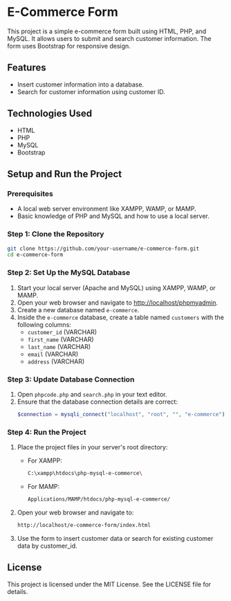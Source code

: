 # E-Commerce Form

This project is a simple e-commerce form built using HTML, PHP, and MySQL. It allows users to submit and search customer information. The form uses Bootstrap for responsive design.

## Features
- Insert customer information into a database.
- Search for customer information using customer ID.

## Technologies Used
- HTML
- PHP
- MySQL
- Bootstrap

## Setup and Run the Project

### Prerequisites
- A local web server environment like XAMPP, WAMP, or MAMP.
- Basic knowledge of PHP and MySQL and how to use a local server.

### Step 1: Clone the Repository
```sh
git clone https://github.com/your-username/e-commerce-form.git
cd e-commerce-form
```

### Step 2: Set Up the MySQL Database
1. Start your local server (Apache and MySQL) using XAMPP, WAMP, or MAMP.
2. Open your web browser and navigate to [http://localhost/phpmyadmin](http://localhost/phpmyadmin).
3. Create a new database named `e-commerce`.
4. Inside the `e-commerce` database, create a table named `customers` with the following columns:
   - `customer_id` (VARCHAR)
   - `first_name` (VARCHAR)
   - `last_name` (VARCHAR)
   - `email` (VARCHAR)
   - `address` (VARCHAR)

### Step 3: Update Database Connection
1. Open `phpcode.php` and `search.php` in your text editor.
2. Ensure that the database connection details are correct:
   ```php
   $connection = mysqli_connect("localhost", "root", "", "e-commerce");
   ```
### Step 4: Run the Project

1. Place the project files in your server's root directory:
   - For XAMPP: 
     ```sh
     C:\xampp\htdocs\php-mysql-e-commerce\
     ```
   - For MAMP: 
     ```sh
     Applications/MAMP/htdocs/php-mysql-e-commerce/
     ```
  
2. Open your web browser and navigate to:
   ```sh
   http://localhost/e-commerce-form/index.html
   ```
3. Use the form to insert customer data or search for existing customer data by customer_id.
   
## License
This project is licensed under the MIT License. See the LICENSE file for details.
